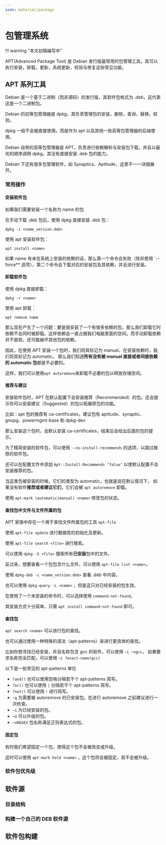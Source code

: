 ```yaml
---
icon: material/package
---
```


# 包管理系统

!!! warning "本文初稿编写中"

<!-- 简介 -->

APT(Advanced Package Tool) 是 Debian 发行版最常用的包管理工具。其可以执行安装，卸载，更新，系统更新，校验与修复这些常见功能。

## APT 系列工具

Debian 是一个基于二进制（而非源码）的发行版，其软件包格式为 .deb，这代表这是一个二进制包。

Debian 的初等包管理器是 dpkg，其负责管理包的安装，删除，查询，替换，校验。

dpkg 一般不会被直接使用。而是作为 apt 以及其他一些高等包管理器的后端使用。

Debian 自带的高等包管理器是 APT，负责进行依赖解析与安装包下载，并且以最优的顺序调用 dpkg，其没有直接安装 .deb 包的能力。

Debian 下还有很多包管理软件，如 Synaptics、Aptitude，这里不一一详细展开。

### 常用操作

#### 安装软件包

如果我们需要安装一个名称为 name 的包

在手动下载 .deb 包后，使用 dpkg 直接安装 .deb 包：

```shell
dpkg -i <name_version.deb>
```

使用 apt 安装软件包：

```shell
apt install <name>
```

如果 name 有未在系统上安装的依赖的话，那么第一个命令会失败（除非使用 `--force** 选项），第二个命令会下载对应的安装包及其依赖，并且进行安装。

#### 卸载软件包

使用 dpkg 直接卸载：

```shell
dpkg -r <name>
```

使用 apt 卸载：

```shell
apt remove name
```

那么现在产生了一个问题：要是我安装了一个有很多依赖的包，那么我们卸载它时依赖不会同时被卸载。这样依赖会一直占据我们电脑里面的空间。而手动卸载依赖并不直观，还可能破坏其他包的依赖。

因此，在使用 APT 安装一个包时，我们将其标记为 manual，在安装依赖时，我们将其标记为 automatic，
那么我们知道**所有没有被 manual 直接或者间接依赖的 automatic 包**都是不必要的。

这样，我们可以使用`apt autoremove`来卸载不必要的包以释放存储空间。

#### 推荐与建议

安装软件包时，APT 在默认配置下会安装推荐（Recommended）的包。还会提示你可以安装建议（Suggested）的包以拓展原包的功能。

比如：apt 包的推荐有 ca-certificates，建议包有 aptitude、synaptic、gnupg、powermgmt-base 和 dpkg-dev

那么安装这个包时，会默认安装 ca-certificates，结束后会给出后面的包的提示。

为了精简安装的软件包，可以使用 `--no-install-recommends` 的选项，以跳过推荐的软件包。

还可以在配置文件中添加 `Apt::Install-Recommends "false"` 以使默认配置不会安装推荐的包。

当这类包被安装的时候，它们的类型为 automatic，也就是说在默认情况下，
如果没有软件**推荐或者建议它们**，它们会被 `apt autoremove` 卸载。

使用 `apt-mark (automatic|manual) <name>` 修改包的状态。

#### 查找包中文件与文件所属的包

APT 家族中存在一个用于查找文件所属包的工具 `apt-file`

使用 `apt-file update` 进行数据库的初始化及更新。

使用 `apt-file search <file>` 进行搜索。

可以使用 `dpkg -S <file>` 搜索所有**已安装**包中的文件。

反过来，想要查看一个包包含什么文件，可以使用 `apt-file list <name>`。

使用 `dpkg-deb -c <name_version.deb>` 查看 .deb 中内容。

也可以使用 `dpkg-query -L <name>` ，但是这只对已经安装的包生效。

在使用了一个未安装的命令时，可以选择使用 `command-not-found`。

其安装方式十分简单，只需 `apt install command-not-found` 即可。

#### 查找包

`apt search <name>` 可以进行包的查找。

也可以通过使用一种特殊的语法（apt-patterns）来进行更具体的查找。

比如你想寻找已经安装，并且名称包含 gcc 的软件，可以使用 `~i ~ngcc`，
如果要求名称完全匹配，可以使用 `~i ?exact-name(gcc)`

以下是一些常见的 apt-patterns 单位

- `?and()` 也可以使用空格分隔若干个 apt-patterns 简写。
- `?or()` 也可以使用 `|` 分隔若干个 apt-patterns 简写。
- `?not()` 可以使用 `!` 进行简写。
- `~g` 为需要被 autoremove 的已安装包。在进行 autoremove 之前建议进行一次检查。
- `~i` 为已经安装的包。
- `~U` 可以升级的包。
- `~nREGEX` 包名称满足正则表达式的包。

#### 固定包

有时我们希望固定一个包，使得这个包不会被改变或升级。

这时可以使用 `apt-mark hold <name>` ，这个包将会被固定，其不会被升级。

<!-- automatic 和 manual 安装的区别，autoremove 的功能 -->
<!-- "Recommends", "Suggests" 等是什么；在需要精简的场合使用 --no-install-recommends 避免安装不必要的软件包 -->
<!-- 查找某个文件可以由什么包提供，查找某个包提供了什么文件 -->
<!-- APT pattern（例如查找系统中状态为 local 的软件包） -->
<!-- 如何固定一个软件包的版本（避免被升级） -->
<!-- 配置自动升级 (unattended-upgrade) -->
<!-- aptitude 简介 -->
<!-- 检查已安装软件包完整性 -->

### 软件包优先级

<!-- 介绍 apt-cache policy 工具的使用 -->
<!-- 如何编写 /etc/apt/preferences.d/ 配置，举一些例子 -->

## 软件源

### 目录结构

### 构建一个自己的 DEB 软件源

<!-- 可参考 https://github.com/USTC-vlab/deb -->

## 软件包构建

<!-- DEB 软件包的结构 -->
<!-- 如何从已有的 DEB 源码包打自己的 patch 并重新打包 -->
<!-- 如何为第三方软件打包 -->

<!-- ------ -->
<!-- 在 Linux 系统中往往有一些系统负责软件的安装，升级，卸载。这个系统被称作包管理器（Package Manager）。

包管理器的范畴较广：管理系统的，比如 apt，zypper；管理环境的，比如 conda；管理语言包的，比如 pip，gem；有一些包管理器甚至是语言的“附属”，如 cargo

本文将着重讲解 Debian 的包管理器。

Debian 的包管理器是 APT（**A**dvanced **p**ackage **t**ool）& dpkg 其中，dpkg 负责中低层操作，包括.deb 包的安装，卸载，以及信息查询，dpkg 还可以检查依赖的安装情况。

APT 主要功能是解析包的依赖信息，从线上（或线下）的软件仓库（repository）下载（离线下载）.deb 软件包，然后按照合理的顺序调用 `dpkg`，在必要时使用 `--force`。

## dpkg 安装一个包（.deb）的过程

!!! warning "请勿手动安装包"
    在生产环境中，请使用 apt 安装 deb 包。本部分仅用于展示 dpkg 实际完成的工作。

在这一段中，可以自己手操（其实建议不要）安装若干包，这里以 `apt-utils` 为例进行演示，这个包的依赖在 debian 环境中应当已经被配置完成。

1. 准备工作：获得 `apt-utils` 的下载地址，并且在系统中下载。创建 /tmp/install-temp 文件夹。

    ```bash
    cd /tmp
    mkdir install-temp
    cd install-temp
    wget http://ftp.cn.debian.org/debian/pool/main/a/apt/apt-utils_2.7.12_amd64.deb

    # 可以观察包的内容
    # dpkg -c apt-utils_2.7.12_amd64.deb
    # apt-file list apt-utils # 这个命令位于 apt-file 包中
    ```

2. 解包

    ```bash
    ar -x apt-utils_2.7.12_amd64.deb

    # 可以使用以下命令代替

    dpkg-deb -R apt-utils_2.7.12_amd64.deb .

    # 注意两者结果不同，可以尝试并且观察区别
    ```

3. 移动文件

    将文件移动至其安装位置，该包结构十分简单，可以直接操作。

    这个过程其实包含在解包中。

    ```bash
    sudo tar xpvf data.tar.xf --directory=/

    # 或者......

    sudo rsync -av usr /
    ```

4. 在 dpkg 的辅助文件中修改为已安装

    复制 control.tar.xz 中的 control，并添加到/var/lib/dpkg/status 中的合适位置，添加 Status 行目

    将 control.tar.xz 中的 md5sum 移动到/var/lib/dpkg/list/包名.md5sum

    ```bash
    tar tf /tmp/install-temp/data.tar.xz | sed -e 's/^.//' -e 's/^\/$/\/\./' > /var/lib/dpkg/list/包名.list
    ```

    这个包的结构十分简单，仅作参考用，大多数的包包含 preinst，postinst，conffiles，prerm，postrm 等附加属性，安装过程步骤比该例复杂很多，因此请慎重（不要）使用以上步骤！尽可能使用 dpkg 等工具进行包的操作。

## 配置文件与辅助文件

`dpkg` 的配置文件位于 `/etc/dpkg/`，辅助文件位于 `/var/lib/dpkg/`。

APT 的配置文件位于 `/etc/apt`，辅助文件位于 `/var/lib/apt`。

可以观察 `/var/lib/apt/lists` 中的文件作为参考

TODO

## 重要而不常见的功能

TODO -->

